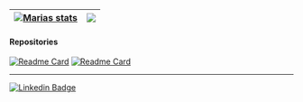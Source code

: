 | <a href="https://github.com/mariangle"><img align="center" src="https://github-readme-streak-stats.herokuapp.com/?user=mariangle&count_private=true&hide_border=true" alt="Marias stats" /></a> | <a href="https://github.com/mariangle"><img align="center" src="https://github-readme-stats.vercel.app/api/top-langs/?username=mariangle&layout=compact&langs_count=10&size_weight=1&count_weight=0&theme=transparent&hide_border=true" /></a> |
| ------------- | ------------- |

#### Repositories
[![Readme Card](https://github-readme-stats.vercel.app/api/pin/?username=mariangle&repo=typing-test-ts)](https://github.com/mariangle/typing-test-t)
[![Readme Card](https://github-readme-stats.vercel.app/api/pin/?username=mariangle&repo=craftdesign-website)](https://github.com/mariangle/craftdesign-website)

---

[![Linkedin Badge](https://img.shields.io/badge/-MariaLe-blue?style=plastic-square&logo=Linkedin&logoColor=white&link=https://www.linkedin.com/in/stianhave/)](https://www.linkedin.com/in/maria-nguyen-le/)
